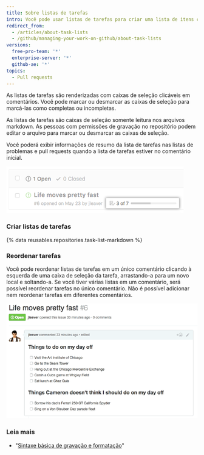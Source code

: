 ```yaml
---
title: Sobre listas de tarefas
intro: Você pode usar listas de tarefas para criar uma lista de itens com caixas de seleção na pull request e comentários de problema ou arquivos markdown em seu repositório.
redirect_from:
  - /articles/about-task-lists
  - /github/managing-your-work-on-github/about-task-lists
versions:
  free-pro-team: '*'
  enterprise-server: '*'
  github-ae: '*'
topics:
  - Pull requests
---
```

As listas de tarefas são renderizadas com caixas de seleção clicáveis em comentários. Você pode marcar ou desmarcar as caixas de seleção para marcá-las como completas ou incompletas.

As listas de tarefas são caixas de seleção somente leitura nos arquivos markdown. As pessoas com permissões de gravação no repositório podem editar o arquivo para marcar ou desmarcar as caixas de seleção.

Você poderá exibir informações de resumo da lista de tarefas nas listas de problemas e pull requests quando a lista de tarefas estiver no comentário inicial.

![Resumo da lista de tarefas](/assets/images/help/issues/task-list-summary.png)

### Criar listas de tarefas

{% data reusables.repositories.task-list-markdown %}

### Reordenar tarefas

Você pode reordenar listas de tarefas em um único comentário clicando à esquerda de uma caixa de seleção da tarefa, arrastando-a para um novo local e soltando-a. Se você tiver várias listas em um comentário, será possível reordenar tarefas no único comentário. Não é possível adicionar nem reordenar tarefas em diferentes comentários.

![Lista de tarefas reordenadas](/assets/images/help/writing/task-list-reordered.gif)

### Leia mais

* "[Sintaxe básica de gravação e formatação](/articles/basic-writing-and-formatting-syntax)"
